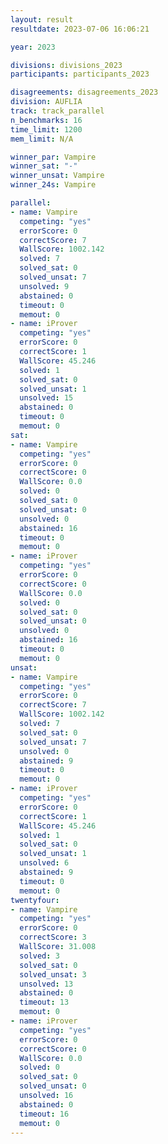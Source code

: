 ```yaml
---
layout: result
resultdate: 2023-07-06 16:06:21

year: 2023

divisions: divisions_2023
participants: participants_2023

disagreements: disagreements_2023
division: AUFLIA
track: track_parallel
n_benchmarks: 16
time_limit: 1200
mem_limit: N/A

winner_par: Vampire
winner_sat: "-"
winner_unsat: Vampire
winner_24s: Vampire

parallel:
- name: Vampire
  competing: "yes"
  errorScore: 0
  correctScore: 7
  WallScore: 1002.142
  solved: 7
  solved_sat: 0
  solved_unsat: 7
  unsolved: 9
  abstained: 0
  timeout: 0
  memout: 0
- name: iProver
  competing: "yes"
  errorScore: 0
  correctScore: 1
  WallScore: 45.246
  solved: 1
  solved_sat: 0
  solved_unsat: 1
  unsolved: 15
  abstained: 0
  timeout: 0
  memout: 0
sat:
- name: Vampire
  competing: "yes"
  errorScore: 0
  correctScore: 0
  WallScore: 0.0
  solved: 0
  solved_sat: 0
  solved_unsat: 0
  unsolved: 0
  abstained: 16
  timeout: 0
  memout: 0
- name: iProver
  competing: "yes"
  errorScore: 0
  correctScore: 0
  WallScore: 0.0
  solved: 0
  solved_sat: 0
  solved_unsat: 0
  unsolved: 0
  abstained: 16
  timeout: 0
  memout: 0
unsat:
- name: Vampire
  competing: "yes"
  errorScore: 0
  correctScore: 7
  WallScore: 1002.142
  solved: 7
  solved_sat: 0
  solved_unsat: 7
  unsolved: 0
  abstained: 9
  timeout: 0
  memout: 0
- name: iProver
  competing: "yes"
  errorScore: 0
  correctScore: 1
  WallScore: 45.246
  solved: 1
  solved_sat: 0
  solved_unsat: 1
  unsolved: 6
  abstained: 9
  timeout: 0
  memout: 0
twentyfour:
- name: Vampire
  competing: "yes"
  errorScore: 0
  correctScore: 3
  WallScore: 31.008
  solved: 3
  solved_sat: 0
  solved_unsat: 3
  unsolved: 13
  abstained: 0
  timeout: 13
  memout: 0
- name: iProver
  competing: "yes"
  errorScore: 0
  correctScore: 0
  WallScore: 0.0
  solved: 0
  solved_sat: 0
  solved_unsat: 0
  unsolved: 16
  abstained: 0
  timeout: 16
  memout: 0
---
```

